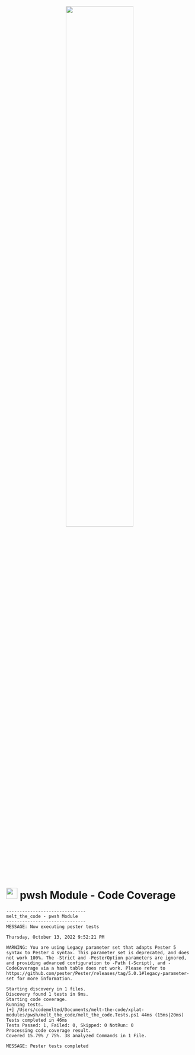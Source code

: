<div style="text-align: center"><a href="../"><img style="width: 60%;" src="https://codemelted.dev/website-nav/logos/logo-593x100.png"></a></div>

<h1><img style="height: 30px;" src="https://codemelted.dev/website-nav/icons/ps_black_64.png" /> pwsh Module - Code Coverage </h1>

```
------------------------------
melt_the_code - pwsh Module
------------------------------
MESSAGE: Now executing pester tests

Thursday, October 13, 2022 9:52:21 PM

WARNING: You are using Legacy parameter set that adapts Pester 5 syntax to Pester 4 syntax. This parameter set is deprecated, and does not work 100%. The -Strict and -PesterOption parameters are ignored, and providing advanced configuration to -Path (-Script), and -CodeCoverage via a hash table does not work. Please refer to https://github.com/pester/Pester/releases/tag/5.0.1#legacy-parameter-set for more information.

Starting discovery in 1 files.
Discovery found 1 tests in 9ms.
Starting code coverage.
Running tests.
[+] /Users/codemelted/Documents/melt-the-code/xplat-modules/pwsh/melt_the_code/melt_the_code.Tests.ps1 44ms (15ms|20ms)
Tests completed in 46ms
Tests Passed: 1, Failed: 0, Skipped: 0 NotRun: 0
Processing code coverage result.
Covered 15.79% / 75%. 38 analyzed Commands in 1 File.

MESSAGE: Pester tests completed
```